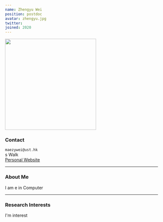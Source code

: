 ```yaml
---
name: Zhengyu Wei
position: postdoc
avatar: zhengyu.jpg
twitter:
joined: 2020
---
```


<img width="300" src="{{site.baseurl}}/images/people/{{page.avatar}}" data-action="zoom">

### Contact

<i class="fa fa-envelope-o"></i>  `maezywei@ust.hk`<br>
<i class="fa fa-building"></i> s Walk <br>
 [Personal Website](https://xxx.github.io/)

<hr>

### About Me 

I am e in Computer 
<hr>

### Research Interests

I'm interest
